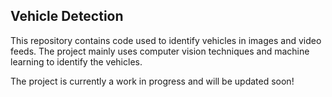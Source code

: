 ## Vehicle Detection
This repository contains code used to identify vehicles in images and video feeds. The project mainly uses computer vision techniques and machine learning to identify the vehicles.

The project is currently a work in progress and will be updated soon!
